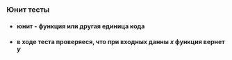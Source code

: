 ### Юнит тесты
* #### юнит - функция или другая единица кода
* #### в ходе теста проверяеся, что при входных данны *x* функция вернет *y*
